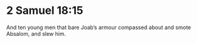 # 2 Samuel 18:15

And ten young men that bare Joab’s armour compassed about and smote Absalom, and slew him.